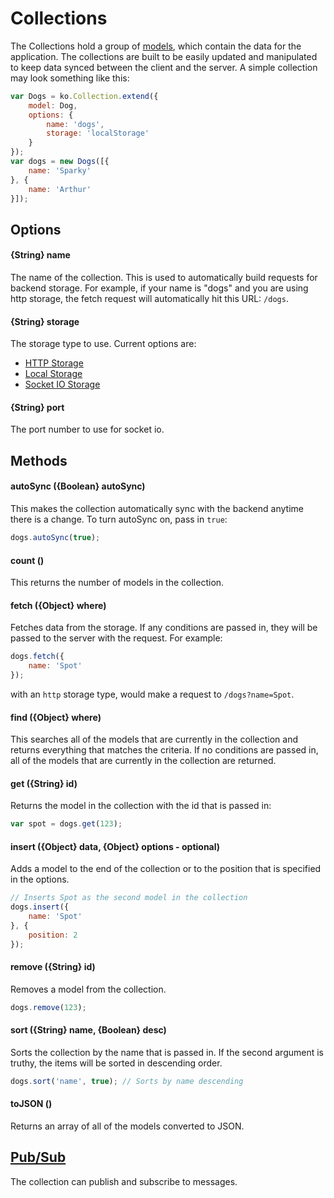 # Collections

The Collections hold a group of [models](/docs/models.md), which contain the data for the application. The collections are built to be easily updated and manipulated to keep data synced between the client and the server. A simple collection may look something like this:

```js
var Dogs = ko.Collection.extend({
    model: Dog,
    options: {
        name: 'dogs',
        storage: 'localStorage'
    }
});
var dogs = new Dogs([{
    name: 'Sparky'
}, {
    name: 'Arthur'
}]);
```

## Options

#### {String} name

The name of the collection. This is used to automatically build requests for backend storage. For example, if your name is "dogs" and you are using http storage, the fetch request will automatically hit this URL: `/dogs`.

#### {String} storage

The storage type to use. Current options are:

- [HTTP Storage](httpStorage.md)
- [Local Storage](localStorage.md)
- [Socket IO Storage](socketIoStorage.md)

#### {String} port

The port number to use for socket io.

## Methods

#### autoSync ({Boolean} autoSync)

This makes the collection automatically sync with the backend anytime there is a change. To turn autoSync on, pass in `true`:

```js
dogs.autoSync(true);
```

#### count ()

This returns the number of models in the collection.

#### fetch ({Object} where)

Fetches data from the storage. If any conditions are passed in, they will be passed to the server with the request. For example:

```js
dogs.fetch({
    name: 'Spot'
});
```

with an `http` storage type, would make a request to `/dogs?name=Spot`.

#### find ({Object} where)

This searches all of the models that are currently in the collection and returns everything that matches the criteria. If no conditions are passed in, all of the models that are currently in the collection are returned.

#### get ({String} id)

Returns the model in the collection with the id that is passed in:

```js
var spot = dogs.get(123);
```

#### insert ({Object} data, {Object} options - optional)

Adds a model to the end of the collection or to the position that is specified in the options.

```js
// Inserts Spot as the second model in the collection
dogs.insert({
    name: 'Spot'
}, {
    position: 2
});
```

#### remove ({String} id)

Removes a model from the collection.

```js
dogs.remove(123);
```

#### sort ({String} name, {Boolean} desc)

Sorts the collection by the name that is passed in. If the second argument is truthy, the items will be sorted in descending order.

```js
dogs.sort('name', true); // Sorts by name descending
```

#### toJSON ()

Returns an array of all of the models converted to JSON.

## [Pub/Sub](pubsub.md)

The collection can publish and subscribe to messages.